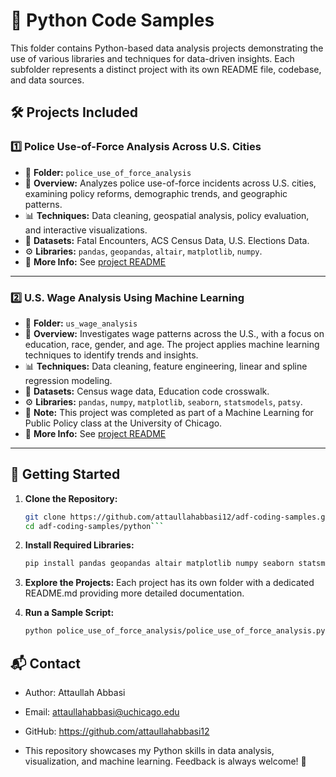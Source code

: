 # 🐍 Python Code Samples

This folder contains Python-based data analysis projects demonstrating the use of various libraries and techniques for data-driven insights. Each subfolder represents a distinct project with its own README file, codebase, and data sources.

## 🛠️ Projects Included

### 1️⃣ **Police Use-of-Force Analysis Across U.S. Cities**

- 📍 **Folder:** `police_use_of_force_analysis`
- 📝 **Overview:** Analyzes police use-of-force incidents across U.S. cities, examining policy reforms, demographic trends, and geographic patterns.
- 📊 **Techniques:** Data cleaning, geospatial analysis, policy evaluation, and interactive visualizations.
- 📂 **Datasets:** Fatal Encounters, ACS Census Data, U.S. Elections Data.
- ⚙️ **Libraries:** `pandas`, `geopandas`, `altair`, `matplotlib`, `numpy`.
- 📖 **More Info:** See [project README](https://github.com/attaullahabbasi12/adf-coding-samples/tree/main/python/police_use_of_force_analysis)

---

### 2️⃣ **U.S. Wage Analysis Using Machine Learning**

- 📍 **Folder:** `us_wage_analysis`
- 📝 **Overview:** Investigates wage patterns across the U.S., with a focus on education, race, gender, and age. The project applies machine learning techniques to identify trends and insights.
- 📊 **Techniques:** Data cleaning, feature engineering, linear and spline regression modeling.
- 📂 **Datasets:** Census wage data, Education code crosswalk.
- ⚙️ **Libraries:** `pandas`, `numpy`, `matplotlib`, `seaborn`, `statsmodels`, `patsy`.
- 🏫 **Note:** This project was completed as part of a Machine Learning for Public Policy class at the University of Chicago.
- 📖 **More Info:** See [project README](https://github.com/attaullahabbasi12/adf-coding-samples/tree/main/python/us_wage_analysis)

---

## 🚀 **Getting Started**

1. **Clone the Repository:**
   ```bash
   git clone https://github.com/attaullahabbasi12/adf-coding-samples.git
   cd adf-coding-samples/python```

2. **Install Required Libraries:**
    ```bash
    pip install pandas geopandas altair matplotlib numpy seaborn statsmodels patsy```

3. **Explore the Projects:**
    Each project has its own folder with a dedicated README.md providing more detailed documentation.

4. **Run a Sample Script:**
    ```bash
    python police_use_of_force_analysis/police_use_of_force_analysis.py```

## 📬 Contact
- Author: Attaullah Abbasi
- Email: attaullahabbasi@uchicago.edu
- GitHub: https://github.com/attaullahabbasi12

- This repository showcases my Python skills in data analysis, visualization, and machine learning. Feedback is always welcome! 🙌







